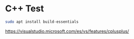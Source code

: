 # C++ Test

```bash
sudo apt install build-essentials
```
https://visualstudio.microsoft.com/es/vs/features/cplusplus/